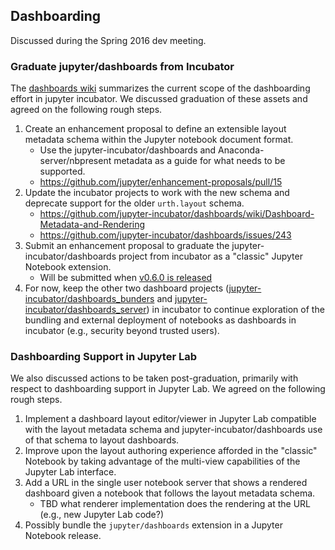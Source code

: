 ## Dashboarding

Discussed during the Spring 2016 dev meeting.

### Graduate jupyter/dashboards from Incubator

The [dashboards wiki](https://github.com/jupyter-incubator/dashboards/wiki) summarizes the current scope of the dashboarding effort in jupyter incubator. We discussed graduation of these assets and agreed on the following rough steps.

1. Create an enhancement proposal to define an extensible layout metadata schema within the Jupyter notebook document format.
    * Use the jupyter-incubator/dashboards and Anaconda-server/nbpresent metadata as a guide for what needs to be supported.
    * https://github.com/jupyter/enhancement-proposals/pull/15
2. Update the incubator projects to work with the new schema and deprecate support for the older `urth.layout` schema.
    * https://github.com/jupyter-incubator/dashboards/wiki/Dashboard-Metadata-and-Rendering
    * https://github.com/jupyter-incubator/dashboards/issues/243
3. Submit an enhancement proposal to graduate the jupyter-incubator/dashboards project from incubator as a "classic" Jupyter Notebook extension.
    * Will be submitted when [v0.6.0 is released](https://github.com/jupyter-incubator/dashboards/milestones/0.6.0)
4. For now, keep the other two dashboard projects ([jupyter-incubator/dashboards_bunders](https://github.com/jupyter-incubator/dashboards_bundlers) and [jupyter-incubator/dashboards_server](https://github.com/jupyter-incubator/dashboards_server)) in incubator to continue exploration of the bundling and external deployment of notebooks as dashboards in incubator (e.g., security beyond trusted users).

### Dashboarding Support in Jupyter Lab

We also discussed actions to be taken post-graduation, primarily with respect to dashboarding support in Jupyter Lab. We agreed on the following rough steps.

1. Implement a dashboard layout editor/viewer in Jupyter Lab compatible with the layout metadata schema and jupyter-incubator/dashboards use of that schema to layout dashboards.
2. Improve upon the layout authoring experience afforded in the "classic" Notebook by taking advantage of the multi-view capabilities of the Jupyter Lab interface.
3. Add a URL in the single user notebook server that shows a rendered dashboard given a notebook that follows the layout metadata schema.
    * TBD what renderer implementation does the rendering at the URL (e.g., new Jupyter Lab code?)
4. Possibly bundle the `jupyter/dashboards` extension in a Jupyter Notebook release.
